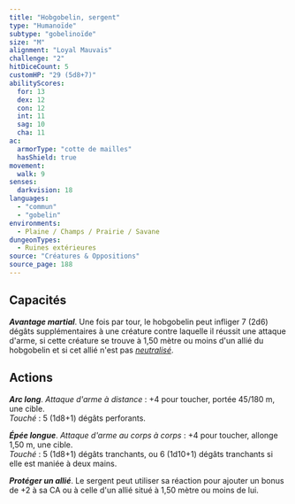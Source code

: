 ```yaml
---
title: "Hobgobelin, sergent"
type: "Humanoïde"
subtype: "gobelinoïde"
size: "M"
alignment: "Loyal Mauvais"
challenge: "2"
hitDiceCount: 5
customHP: "29 (5d8+7)"
abilityScores:
  for: 13
  dex: 12
  con: 12
  int: 11
  sag: 10
  cha: 11
ac:
  armorType: "cotte de mailles"
  hasShield: true
movement:
  walk: 9
senses:
  darkvision: 18
languages:
  - "commun"
  - "gobelin"
environments:
  - Plaine / Champs / Prairie / Savane
dungeonTypes:
  - Ruines extérieures
source: "Créatures & Oppositions"
source_page: 188
---
```

## Capacités
_**Avantage martial**_. Une fois par tour, le hobgobelin peut infliger 7 (2d6) dégâts supplémentaires à une créature contre laquelle il réussit une attaque d'arme, si cette créature se trouve à 1,50 mètre ou moins d'un allié du hobgobelin et si cet allié n'est pas [_neutralisé_](/gerer-la-sante-du-personnage/#neutralise).

## Actions
_**Arc long**_. _Attaque d'arme à distance_ : +4 pour toucher, portée 45/180 m, une cible.  
_Touché_ : 5 (1d8+1) dégâts perforants.

_**Épée longue**_. _Attaque d'arme au corps à corps_ : +4 pour toucher, allonge 1,50 m, une cible.  
_Touché_ : 5 (1d8+1) dégâts tranchants, ou 6 (1d10+1) dégâts tranchants si elle est maniée à deux mains.

_**Protéger un allié**_. Le sergent peut utiliser sa réaction pour ajouter un bonus de +2 à sa CA ou à celle d'un allié situé à 1,50 mètre ou moins de lui.

